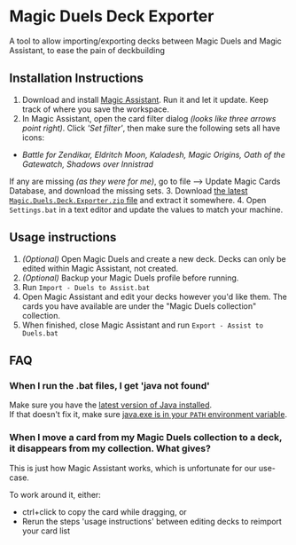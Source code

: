 # Magic Duels Deck Exporter
A tool to allow importing/exporting decks between Magic Duels and Magic Assistant, to ease the pain of deckbuilding

## Installation Instructions
1. Download and install [Magic Assistant](https://sourceforge.net/projects/mtgbrowser/).  Run it and let it update.  Keep track of where you save the workspace.
2. In Magic Assistant, open the card filter dialog _(looks like three arrows point right)_. Click _'Set filter'_, then make sure the following sets all have icons:
  * _Battle for Zendikar, Eldritch Moon, Kaladesh, Magic Origins, Oath of the Gatewatch, Shadows over Innistrad_
  
  If any are missing _(as they were for me)_, go to file --> Update Magic Cards Database, and download the missing sets.
3. Download [the latest `Magic.Duels.Deck.Exporter.zip` file](https://github.com/BlueRaja/Magic-Duels-Deck-Exporter/releases) and extract it somewhere.
4. Open `Settings.bat` in a text editor and update the values to match your machine.

## Usage instructions
1. _(Optional)_ Open Magic Duels and create a new deck.  Decks can only be edited within Magic Assistant, not created.
2. _(Optional)_ Backup your Magic Duels profile before running.
3. Run `Import - Duels to Assist.bat`
4. Open Magic Assistant and edit your decks however you'd like them.  The cards you have available are under the "Magic Duels collection" collection.
5. When finished, close Magic Assistant and run `Export - Assist to Duels.bat`

## FAQ

### When I run the .bat files, I get 'java not found'
Make sure you have the [latest version of Java installed](https://java.com/en/download/).  
If that doesn't fix it, make sure [java.exe is in your `PATH` environment variable](http://docs.oracle.com/javase/7/docs/webnotes/install/windows/jdk-installation-windows.html#path).

### When I move a card from my Magic Duels collection to a deck, it disappears from my collection. What gives?
This is just how Magic Assistant works, which is unfortunate for our use-case.

To work around it, either:
* ctrl+click to copy the card while dragging, or
* Rerun the steps 'usage instructions' between editing decks to reimport your card list
